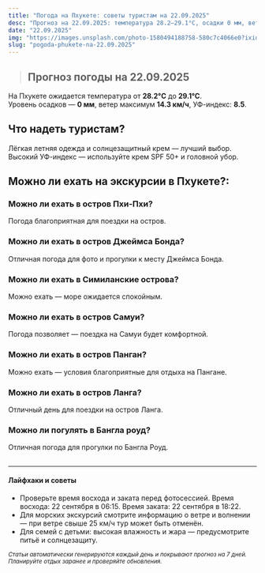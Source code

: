 ```yaml
---
title: "Погода на Пхукете: советы туристам на 22.09.2025"
desc: "Прогноз на 22.09.2025: температура 28.2–29.1°C, осадки 0 мм, ветер 14.3 км/ч. Советы туристам и рекомендации по экскурсиям."
date: "22.09.2025"
img: "https://images.unsplash.com/photo-1580494188758-580c7c4066e0?ixid=M3w4MDE4MDZ8MHwxfHJhbmRvbXx8fHx8fHx8fDE3NTgxMDY4NzZ8&ixlib=rb-4.1.0&w=700&h=300&q=80&fit=crop&auto=format"
slug: "pogoda-phukete-na-22.09.2025"
---
```


>## Прогноз погоды на 22.09.2025

На Пхукете ожидается температура от **28.2°C** до **29.1°C**.  
Уровень осадков — **0 мм**, ветер максимум **14.3 км/ч**, УФ-индекс: **8.5**.

## Что надеть туристам?
Лёгкая летняя одежда и солнцезащитный крем — лучший выбор.
Высокий УФ-индекс — используйте крем SPF 50+ и головной убор.

##

## Можно ли ехать на экскурсии в Пхукете?:

### Можно ли ехать в остров Пхи-Пхи?
Погода благоприятная для поездки на остров.

### Можно ли ехать в остров Джеймса Бонда?
Отличная погода для фото и прогулки к месту Джеймса Бонда.

### Можно ли ехать в Симиланские острова?
Можно ехать — море ожидается спокойным.

### Можно ли ехать в остров Самуи?
Погода позволяет — поездка на Самуи будет комфортной.

### Можно ли ехать в остров Панган?
Можно ехать — условия благоприятные для отдыха на Пангане.

### Можно ли ехать в остров Ланга?
Отличный день для поездки на остров Ланга.

### Можно ли погулять в Бангла роуд?
Отличная погода для прогулки по Бангла Роуд.

##
---

#### Лайфхаки и советы
- Проверьте время восхода и заката перед фотосессией. Время восхода: 22 сентября в 06:15. Время заката: 22 сентября в 18:22.  
- Для морских экскурсий смотрите информацию о ветре и волнении — при ветре свыше 25 км/ч тур может быть отменён.  
- Для семей с детьми: высокая влажность и жара — предусмотрите питьё и солнцезащиту.

<sub>_Статьи автоматически генерируются каждый день и покрывают прогноз на 7 дней. Планируйте отдых заранее и проверяйте обновления._</sub>

